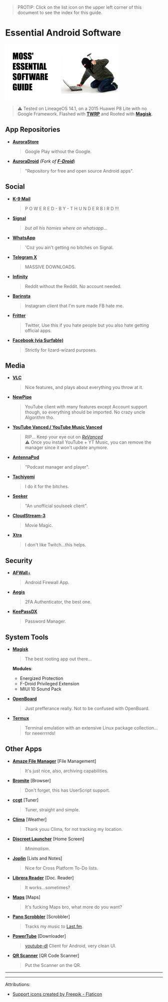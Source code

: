 
> PROTIP:       Click on the list icon on the upper left corner of this document to see the index for this guide.

# Essential Android Software

<img src="assets/cover.png" alt="cover" width="360"/>

> ⚠️ Tested on LineageOS 14.1, on a 2015 Huawei P8 Lite with no Google Framework. Flashed with [**TWRP**](https://twrp.me/) and Rooted with [**Magisk**](https://magiskmanager.com/).

## App Repositories

  - [**AuroraStore**](https://auroraoss.com/)
    > Google Play without the Google.

  - [**AuroraDroid**](https://auroraoss.com/) _(Fork of_ [_**F-Droid**_](https://f-droid.org/))
    > "Repository for free and open source Android apps".
 
## Social

  - [**K-9 Mail**](https://f-droid.org/packages/com.fsck.k9/)
    > P O W E R E D - B Y - T H U N D E R B I R D !!!

  - [**Signal**](https://play.google.com/store/apps/details?id=org.thoughtcrime.securesms)
    > _but all his homies where on whatsapp..._
  
  - [**WhatsApp**](https://play.google.com/store/apps/details?id=com.whatsapp)
    > 'Coz you ain't getting no bitches on Signal.

  - [**Telegram X**](https://play.google.com/store/apps/details?id=org.thunderdog.challegram)
    > MASSIVE DOWNLOADS.

  - [**Infinity**](https://f-droid.org/en/packages/ml.docilealligator.infinityforreddit/)
    > Reddit without the Reddit. No account needed.

  - [**Barinsta**](https://f-droid.org/en/packages/me.austinhuang.instagrabber/)
    > Instagram client that I'm sure made FB hate me.

  - [**Fritter**](https://f-droid.org/en/packages/com.jonjomckay.fritter/)
    > Twitter, Use this if you hate people but you also hate getting official apps.
    
  - [**Facebook (via Surfable)**](https://surfable.app/pwa/com.facebook.katana/)
    > Strictly for lizard-wizard purposes.

## Media

  - [**VLC**](https://f-droid.org/en/packages/org.videolan.vlc/)
    > Nice features, and plays about everything you throw at it.

  - [**NewPipe**](https://f-droid.org/en/packages/org.schabi.newpipe/)
    > YouTube client with many features except Account support though, so everything should be imported. No crazy uncle Algorithm tho. 

  - [**YouTube Vanced / YouTube Music Vanced**](https://www.apkmirror.com/apk/team-vanced/vanced-manager/vanced-manager-2-6-2-crimson-release/)
    > RIP...  Keep your eye out on [_ReVanced_](https://github.com/revanced)  
    > ⚠️ Once you install YouTube + YT Music, you can remove the manager since it won't update anymore.

  - [**AntennaPod**](https://f-droid.org/en/packages/de.danoeh.antennapod/)
    > "Podcast manager and player".

  - [**Tachiyomi**](https://tachiyomi.org/download/)
    >I do it for the bitches.

  - [**Seeker**](https://play.google.com/store/apps/details?id=com.companyname.andriodapp1)
    > "An unofficial soulseek client".

  - [**CloudStream-3**](https://github.com/LagradOst/CloudStream-3)
    > Movie Magic.
    
  - [**Xtra**](https://f-droid.org/en/packages/com.github.andreyasadchy.xtra/)
    > I don't like Twitch...this helps.
  

## Security

  - [**AFWall**+](https://f-droid.org/en/packages/dev.ukanth.ufirewall/)
    > Android Firewall App.
  
  - [**Aegis**](https://f-droid.org/en/packages/com.beemdevelopment.aegis/)
    > 2FA Authenticator, the best one.

  - [**KeePassDX**](https://f-droid.org/en/packages/com.kunzisoft.keepass.libre/)
    > Password Manager.

## System Tools

  - [**Magisk**](https://magiskmanager.com/)
    > The best rooting app out there...  
    
    **Modules**:
      * Energized Protection
      * F-Droid Privileged Extension
      * MIUI 10 Sound Pack

  - [**OpenBoard**](https://f-droid.org/packages/org.dslul.openboard.inputmethod.latin/)
    > Just prefferance really. Not to be confused with OpenBoard.
    
  - [**Termux**](https://f-droid.org/en/packages/com.termux/)
    > Terminal emulation with an extensive Linux package collection... for neeerrrrds!

## Other Apps

  - [**Amaze File Manager**](https://play.google.com/store/apps/details?id=com.amaze.filemanager) [File Management]
    > It's just nice, also, archiving capabilities.

  - [**Bromite**](https://www.bromite.org/) [Browser]
    > Don't forget, this has UserScript support.

  - [**ccgt**](https://f-droid.org/en/packages/de.fff.ccgt/) [Tuner]
    > Tuner, straight and simple.

  - [**Clima**](https://f-droid.org/en/packages/co.prestosole.clima/) [Weather]
    > Thank youu Clima, for not tracking my location.

  - [**Discreet Launcher**](https://f-droid.org/en/packages/com.vincent_falzon.discreetlauncher/) [Home Screen]
    > _Minimalism_.

  - [**Joplin**](https://f-droid.org/en/packages/net.cozic.joplin/) [Lists and Notes]
    > Nice for Cross Platform To-Do lists.

  - [**Librera Reader**](https://f-droid.org/en/packages/com.foobnix.pro.pdf.reader/) [Doc. Reader]
    > It works...sometimes?

  - [**Maps**](https://play.google.com/store/apps/details?id=com.google.android.apps.maps) [Maps]
    > It's fucking Maps bro, what more do you want?

  - [**Pano Scrobbler**](https://play.google.com/store/apps/details?id=com.arn.scrobble) [Scrobbler]
    > Tracks my music to [Last.fm](https://www.last.fm/).
    
  - [**PowerTube**](https://github.com/razar-dev/PowerTube) [Downloader]
    > [youtube-dl](https://github.com/ytdl-org/youtube-dl/) Client for Android, very clean UI.

  - [**QR Scanner**](https://f-droid.org/en/packages/com.secuso.privacyFriendlyCodeScanner/) [QR Code Scanner]
    > Put the Scanner on the QR.

---
---

Attributions:

* <a href="https://www.flaticon.com/free-icons/support" title="support icons">Support icons created by Freepik - Flaticon</a>
